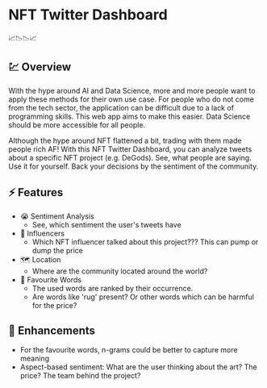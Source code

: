 # NFT Twitter Dashboard
📈📉📉📈

## 💹 Overview

With the hype around AI and Data Science, more and more people want to apply these methods for their own use case. For people who do not come from the tech sector, the application can be difficult due to a lack of programming skills. This web app aims to make this easier. Data Science should be more accessible for all people.

Although the hype around NFT flattened a bit, trading with them made people rich AF! With this NFT Twitter Dashboard, you can analyze tweets about a specific NFT project (e.g. DeGods). See, what people are saying. Use it for yourself. Back your decisions by the sentiment of the community. 

## ⚡ Features

* 😭 Sentiment Analysis
  * See, which sentiment the user's tweets have
* 🌟 Influencers
  * Which NFT influencer talked about this project??? This can pump or dump the price
* 🗺️ Location
  * Where are the community located around the world?
* 📝 Favourite Words
  * The used words are ranked by their occurrence.
  * Are words like 'rug' present? Or other words which can be harmful for the price?
  
## 🔧 Enhancements

* For the favourite words, n-grams could be better to capture more meaning
* Aspect-based sentiment: What are the user thinking about the art? The price? The team behind the project?
